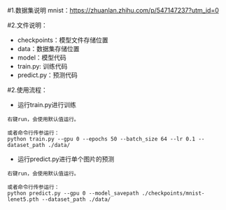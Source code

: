#1.数据集说明
mnist：https://zhuanlan.zhihu.com/p/547147237?utm_id=0

#2.文件说明：
- checkpoints：模型文件存储位置
- data：数据集存储位置
- model：模型代码
- train.py: 训练代码
- predict.py：预测代码

#2.使用流程：
- 运行train.py进行训练
```
右键run，会使用默认值运行。

或者命令行传参运行：
python train.py --gpu 0 --epochs 50 --batch_size 64 --lr 0.1 --dataset_path ./data/
```
- 运行predict.py进行单个图片的预测
```
右键run，会使用默认值运行。

或者命令行传参运行：
python predict.py --gpu 0 --model_savepath ./checkpoints/mnist-lenet5.pth --dataset_path ./data/
```